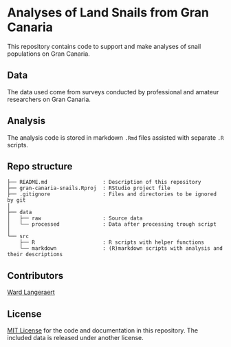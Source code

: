# Analyses of Land Snails from Gran Canaria

This repository contains code to support and make analyses of snail populations on Gran Canaria.

## Data

The data used come from surveys conducted by professional and amateur researchers on Gran Canaria.

## Analysis

The analysis code is stored in markdown `.Rmd` files assisted with separate `.R` scripts.

## Repo structure

```
├── README.md                  : Description of this repository
├── gran-canaria-snails.Rproj  : RStudio project file
├── .gitignore                 : Files and directories to be ignored by git
│
├── data
│   ├── raw                    : Source data
│   └── processed              : Data after processing trough script
│
└── src
    ├── R                      : R scripts with helper functions
    └── markdown               : (R)markdown scripts with analysis and their descriptions
```

## Contributors

[Ward Langeraert](https://github.com/wlangera)

## License

[MIT License](LICENSE) for the code and documentation in this repository. The included data is released under another license.